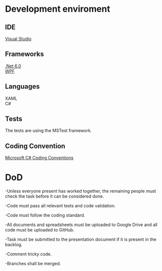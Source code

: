 # Development enviroment<br>

## IDE<br>
[Visual Studio](https://learn.microsoft.com/en-us/visualstudio/windows/?view=vs-2022)

## Frameworks<br>
[.Net 6.0](https://learn.microsoft.com/en-us/dotnet/fundamentals/)<br>
[WPF](https://learn.microsoft.com/en-us/visualstudio/get-started/csharp/tutorial-wpf?view=vs-2022)<br> 

## Languages<br>
XAML<br>
C#

## Tests<br>
The tests are using the MSTest framework.<br>

## Coding Convention
[Microsoft C# Coding Conventions](https://learn.microsoft.com/en-us/dotnet/csharp/fundamentals/coding-style/coding-conventions)

# DoD

-Unless everyone present has worked together, the remaining people must check the task before it can be considered done.

-Code must pass all relevant tests and code validation.

-Code must follow the coding standard.

-All documents and spreadsheets must be uploaded to Google Drive and all code must be uploaded to GitHub.  

-Task must be submitted to the presentation document if it is present in the backlog.

-Comment tricky code.

-Branches shall be merged.
